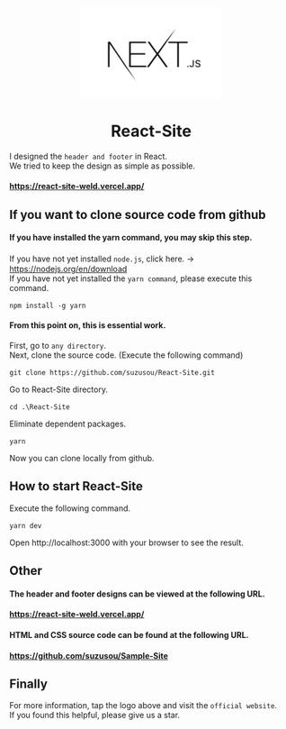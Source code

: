 <p align="center">
  <a href="https://nextjs.org/" rel="noopener" target="_blank"><img width="250" src="/public/nextjs.jpg" alt="nextjs logo"></a>
</p>

<h1 align="center">React-Site</h1>

I designed the `header and footer` in React.  
We tried to keep the design as simple as possible.
#### https://react-site-weld.vercel.app/ 

## If you want to clone source code from github  
#### If you have installed the yarn command, you may skip this step.  
If you have not yet installed `node.js`, click here.  →　https://nodejs.org/en/download  
If you have not yet installed the `yarn command`, please execute this command.  
```
npm install -g yarn
```
#### From this point on, this is essential work.
First, go to `any directory`.  
Next, clone the source code. (Execute the following command)  
```
git clone https://github.com/suzusou/React-Site.git
```  
Go to React-Site directory.
```
cd .\React-Site
```  
Eliminate dependent packages.
```
yarn
```
Now you can clone locally from github.

## How to start React-Site  
Execute the following command.  
```
yarn dev
```
Open http://localhost:3000 with your browser to see the result.
## Other
#### The header and footer designs can be viewed at the following URL. 
#### https://react-site-weld.vercel.app/  

#### HTML and CSS source code can be found at the following URL.
#### https://github.com/suzusou/Sample-Site  

## Finally
For more information, tap the logo above and visit the `official website`.  
If you found this helpful, please give us a star.
